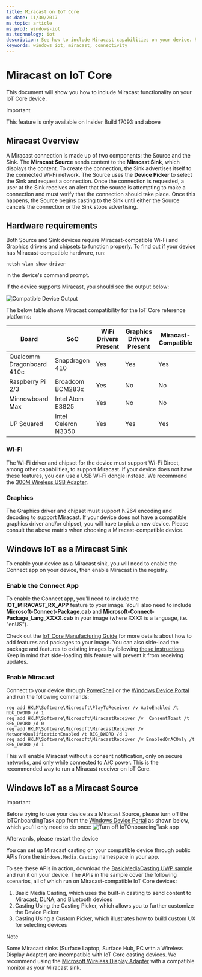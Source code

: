 ```yaml
---
title: Miracast on IoT Core 
ms.date: 11/30/2017
ms.topic: article
ms.prod: windows-iot
ms.technology: iot
description: See how to include Miracast capabilities on your device. Read a Miracast overview, hardware requirements, and how to make Windows IoT a Miracast sink or source.
keywords: windows iot, miracast, connectivity 
---
```

# Miracast on IoT Core

This document will show you how to include Miracast functionality on your IoT Core device.

> [!IMPORTANT]
> This feature is only available on Insider Build 17093 and above

## Miracast Overview

A Miracast connection is made up of two components: the Source and the Sink. The **Miracast Source** sends content to the **Miracast Sink**, which displays the content. To create the connection, the Sink advertises itself to the connected Wi-Fi network. The Source uses the **Device Picker** to select the Sink and request a connection. Once the connection is requested, a user at the Sink receives an alert that the source is attempting to make a connection and must verify that the connection should take place. Once this happens, the Source begins casting to the Sink until either the Source cancels the connection or the Sink stops advertising.

## Hardware requirements

Both Source and Sink devices require Miracast-compatible Wi-Fi and Graphics drivers and chipsets to function properly. To find out if your device has Miracast-compatible hardware, run: 
```
netsh wlan show driver
```
in the device's command prompt.

If the device supports Miracast, you should see the output below:

![Compatible Device Output](../media/Miracast/CompatibleDevice.png)

The below table shows Miracast compatibility for the IoT Core reference platforms:

| Board | SoC | WiFi Drivers Present | Graphics Drivers Present | Miracast-Compatible |
|-------|-----|----------------------|--------------------------|---------------------|
| Qualcomm Dragonboard 410c | Snapdragon 410 | Yes | Yes | Yes |
| Raspberry Pi 2/3 | Broadcom BCM283x | Yes | No | No |
| Minnowboard Max | Intel Atom E3825 | Yes | No | No |
| UP Squared | Intel Celeron N3350 | Yes | Yes | Yes |


### Wi-Fi

The Wi-Fi driver and chipset for the device must support Wi-Fi Direct, among other capabilities, to support Miracast. If your device does not have these features, you can use a USB Wi-Fi dongle instead. We recommend the [300M Wireless USB Adapter](http://a.co/fdhEhV9).

### Graphics

The Graphics driver and chipset must support h.264 encoding and decoding to support Miracast. If your device does not have a compatible graphics driver and/or chipset, you will have to pick a new device. Please consult the above matrix when choosing a Miracast-compatible device.

## Windows IoT as a Miracast Sink

To enable your device as a Miracast sink, you will need to enable the Connect app on your device, then enable Miracast in the registry.

### Enable the Connect App

To enable the Connect app, you'll need to include the **IOT_MIRACAST_RX_APP** feature to your image. 
You'll also need to include  **Microsoft-Connect-Package.cab** and **Microsoft-Connect-Package_Lang_XXXX.cab** in your image (where XXXX is a language, i.e. "enUS"). 

Check out the [IoT Core Manufacturing Guide](/windows-hardware/manufacture/iot/deploy-your-app-with-a-standard-board#update-the-feature-manifest) for more details about how to add features and packages to your image. You can also side-load the package and features to existing images by following [these instructions](/windows/iot-core/build-your-image/createinstallpackage). Keep in mind that side-loading this feature will prevent it from receiving updates.


### Enable Miracast

Connect to your device through [PowerShell](/windows/iot-core/connect-your-device/powershell) or the [Windows Device Portal](/windows/iot-core/manage-your-device/deviceportal) and run the following commands:
```
reg add HKLM\Software\Microsoft\PlayToReceiver /v AutoEnabled /t REG_DWORD /d 1  
reg add HKLM\Software\Microsoft\MiracastReceiver /v  ConsentToast /t REG_DWORD /d 0  
reg add HKLM\Software\Microsoft\MiracastReceiver /v NetworkQualificationEnabled /t REG_DWORD /d 1  
reg add HKLM\Software\Microsoft\MiracastReceiver /v EnabledOnACOnly /t REG_DWORD /d 1  
```
This will enable Miracast without a consent notification, only on secure networks, and only while connected to A/C power. This is the recommended way to run a Miracast receiver on IoT Core.

## Windows IoT as a Miracast Source

> [!IMPORTANT]
> Before trying to use your device as a Miracast Source, please turn off the IoTOnboardingTask app from the [Windows Device Portal](/windows/iot-core/manage-your-device/deviceportal) as shown below, which you'll only need to do once:
> ![Turn off IoTOnboardingTask app](../media/Miracast/IoTOnboardingOff.gif)
>
> Afterwards, please restart the device

You can set up Miracast casting on your compatible device through public APIs from the `Windows.Media.Casting` namespace in your app.

To see these APIs in action, download the [BasicMediaCasting UWP sample](https://github.com/Microsoft/Windows-universal-samples/tree/master/Samples/BasicMediaCasting) and run it on your device. The APIs in the sample cover the following scenarios, all of which run on Miracast-compatible IoT Core devices:
1. Basic Media Casting, which uses the built-in casting to send content to Miracast, DLNA, and Bluetooth devices
2. Casting Using the Casting Picker, which allows you to further customize the Device Picker
3. Casting Using a Custom Picker, which illustrates how to build custom UX for selecting devices

> [!NOTE]
> Some Miracast sinks (Surface Laptop, Surface Hub, PC with a Wireless Display Adapter) are incompatible with IoT Core casting devices. We recommend using the [Microsoft Wireless Display Adapter](https://www.microsoft.com/accessories/en-us/products/adapters/wireless-display-adapter-2/p3q-00001) with a compatible monitor as your Miracast sink.